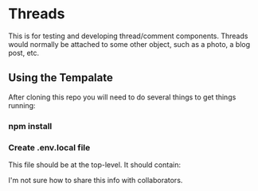 # Threads

This is for testing and developing thread/comment components. Threads would normally be attached to some other
object, such as a photo, a blog post, etc.

## Using the Tempalate

After cloning this repo you will need to do several things to get things running:

### npm install

### Create .env.local file

This file should be at the top-level. It should contain:

I'm not sure how to share this info with collaborators.
